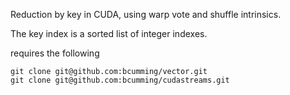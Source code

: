 Reduction by key in CUDA, using warp vote and shuffle intrinsics.

The key index is a sorted list of integer indexes.

requires the following

```
git clone git@github.com:bcumming/vector.git
git clone git@github.com:bcumming/cudastreams.git
```
